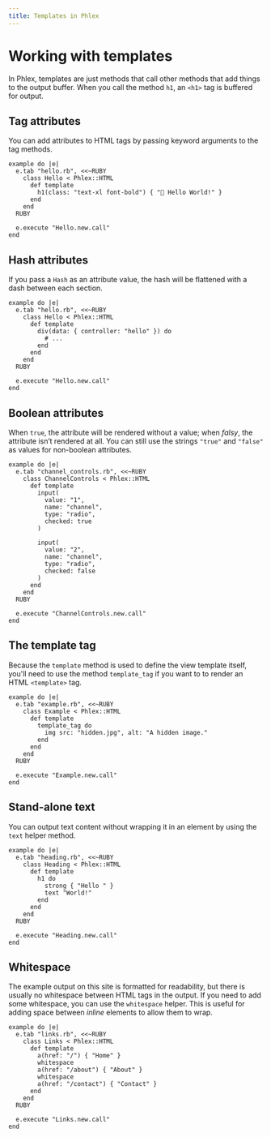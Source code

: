 ```yaml
---
title: Templates in Phlex
---
```


# Working with templates

In Phlex, templates are just methods that call other methods that add things to the output buffer. When you call the method `h1`, an `<h1>` tag is buffered for output.

## Tag attributes

You can add attributes to HTML tags by passing keyword arguments to the tag methods.

```phlex
example do |e|
  e.tab "hello.rb", <<~RUBY
    class Hello < Phlex::HTML
      def template
        h1(class: "text-xl font-bold") { "👋 Hello World!" }
      end
    end
  RUBY

  e.execute "Hello.new.call"
end
```

## Hash attributes

If you pass a `Hash` as an attribute value, the hash will be flattened with a dash between each section.

```phlex
example do |e|
  e.tab "hello.rb", <<~RUBY
    class Hello < Phlex::HTML
      def template
        div(data: { controller: "hello" }) do
          # ...
        end
      end
    end
  RUBY

  e.execute "Hello.new.call"
end
```

## Boolean attributes

When `true`, the attribute will be rendered without a value; when _falsy_, the attribute isn’t rendered at all. You can still use the strings `"true"` and `"false"` as values for non-boolean attributes.

```phlex
example do |e|
  e.tab "channel_controls.rb", <<~RUBY
    class ChannelControls < Phlex::HTML
      def template
        input(
          value: "1",
          name: "channel",
          type: "radio",
          checked: true
        )

        input(
          value: "2",
          name: "channel",
          type: "radio",
          checked: false
        )
      end
    end
  RUBY

  e.execute "ChannelControls.new.call"
end
```

## The template tag

Because the `template` method is used to define the view template itself, you'll need to use the method `template_tag` if you want to to render an HTML `<template>` tag.

```phlex
example do |e|
  e.tab "example.rb", <<~RUBY
    class Example < Phlex::HTML
      def template
        template_tag do
          img src: "hidden.jpg", alt: "A hidden image."
        end
      end
    end
  RUBY

  e.execute "Example.new.call"
end
```

## Stand-alone text

You can output text content without wrapping it in an element by using the `text` helper method.

```phlex
example do |e|
  e.tab "heading.rb", <<~RUBY
    class Heading < Phlex::HTML
      def template
        h1 do
          strong { "Hello " }
          text "World!"
        end
      end
    end
  RUBY

  e.execute "Heading.new.call"
end
```

## Whitespace

The example output on this site is formatted for readability, but there is usually no whitespace between HTML tags in the output. If you need to add some whitespace, you can use the `whitespace` helper. This is useful for adding space between _inline_ elements to allow them to wrap.

```phlex
example do |e|
  e.tab "links.rb", <<~RUBY
    class Links < Phlex::HTML
      def template
        a(href: "/") { "Home" }
        whitespace
        a(href: "/about") { "About" }
        whitespace
        a(href: "/contact") { "Contact" }
      end
    end
  RUBY

  e.execute "Links.new.call"
end
```

